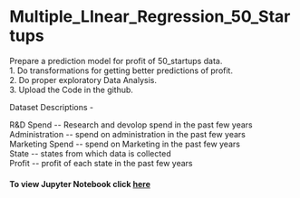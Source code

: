 # Multiple_LInear_Regression_50_Startups
Prepare a prediction model for profit of 50_startups data.  
	1. Do transformations for getting better predictions of profit.  
	2. Do proper exploratory Data Analysis.  
	3. Upload the Code in the github.  

Dataset Descriptions -   

R&D Spend -- Research and devolop spend in the past few years  
Administration -- spend on administration in the past few years  
Marketing Spend -- spend on Marketing in the past few years  
State -- states from which data is collected  
Profit  -- profit of each state in the past few years  

#### To view Jupyter Notebook click [here](https://github.com/sneha14sawant/Multiple_LInear_Regression_50_Startups/tree/37473161be5c7fa79382aebe39f8fdca4724f54c/Code)
